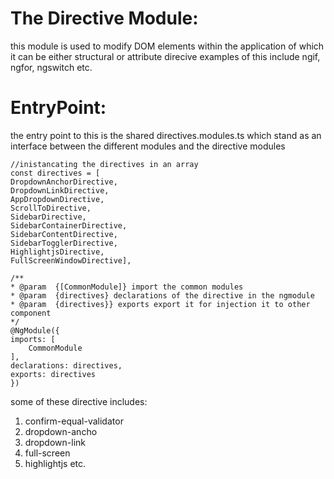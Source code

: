 # The Directive Module:
this module is used to modify DOM elements within the application of which it can be either structural or attribute direcive examples of this include ngif, ngfor, ngswitch etc.

# EntryPoint:
the entry point to this is the shared directives.modules.ts which stand as an interface between the different modules and the directive modules

    //inistancating the directives in an array
    const directives = [
    DropdownAnchorDirective,
    DropdownLinkDirective,
    AppDropdownDirective,
    ScrollToDirective,
    SidebarDirective,
    SidebarContainerDirective,
    SidebarContentDirective,
    SidebarTogglerDirective,
    HighlightjsDirective,
    FullScreenWindowDirective],

    /**
    * @param  {[CommonModule]} import the common modules
    * @param  {directives} declarations of the directive in the ngmodule
    * @param  {directives}} exports export it for injection it to other component
    */
    @NgModule({
    imports: [
        CommonModule
    ],
    declarations: directives,
    exports: directives
    })

some of these directive includes:
1. confirm-equal-validator
2. dropdown-ancho
3. dropdown-link
4. full-screen
5. highlightjs etc.